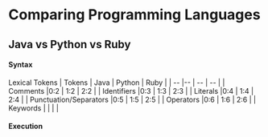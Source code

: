 # Comparing Programming Languages

## Java vs Python vs Ruby

#### Syntax
Lexical Tokens
| Tokens                 | Java  | Python | Ruby |
| --                     |--     | --     | --   |
| Comments               |0:2    | 1:2    | 2:2 |
| Identifiers            |0:3    | 1:3    | 2:3 |
| Literals               |0:4    | 1:4    | 2:4 |
| Punctuation/Separators |0:5    | 1:5    | 2:5 |
| Operators              |0:6    | 1:6    | 2:6 |
| Keywords               |       |        |     |
 
#### Execution
